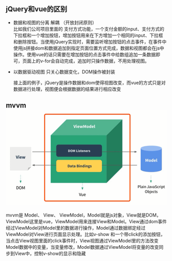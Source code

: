 ## jQuery和vue的区别

* 数据和视图的分离  解耦 （开放封闭原则）  
  比如我们公司项目里面的 支付方式功能，一个支付金额的input、支付方式的下拉框和一个增加按钮，增加按钮用来在下方增加一个相同的input、下拉框和删除按钮。当使用jQuery实现时，需要监听增加按钮的点击事件，在事件中使用js拼接dom和数据追加到指定页面位置方式完成，数据和视图都会在js中操作。使用vue的话只需要在增加按钮的点击事件中给数组追加一条数据即可，页面上的v-for会自动完成，追加时只操作数据，不用处理视图。

* 以数据驱动视图 只关心数据变化，DOM操作被封装

  接上面的例子，jQuery是操作数据和dom使得视图改变，而vue的方式只是对数据进行处理，视图便会根据数据的结果进行相应改变

## mvvm![](/assets/vue/mvvm.png)

mvvm是 Model、 View、 ViewModel，Model就是js对象，View就是DOM，ViewModel这里是vue，ViewModel用来连接View和Model。View通过dom事件经过ViewModel对Model里的数据进行操作，Model通过数据绑定经过ViewModel对View进行页面显示处理。比如v-show 和一个带click的添加按钮，当点击View视图里面的click事件时，View视图通过ViewModel里的方法改变Model数据中的变量，当变量修改，Model数据通过ViewModel将变量的改变同步到View中，控制v-show的显示和隐藏

